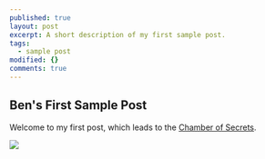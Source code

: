 ```yaml
---
published: true
layout: post
excerpt: A short description of my first sample post.
tags: 
  - sample post
modified: {}
comments: true
---
```


## Ben's First Sample Post

Welcome to my first post, which leads to the [Chamber of Secrets](http://harrypotter.wikia.com/wiki/Chamber_of_Secrets).

![](http://mediaroom.scholastic.com/files/hp2.jpg)